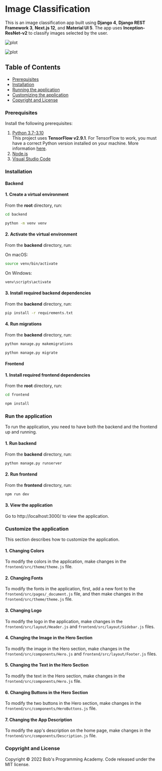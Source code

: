 # Image Classification

This is an image classification app built using **Django 4**, **Django REST Framework 3**, **Next.js 12**, and **Material UI 5**. The app uses **Inception-ResNet-v2** to classify images selected by the user.

![plot](https://github.com/BobsProgrammingAcademy/Image-Classification-App-Layout-Customization/blob/master/frontend/public/images/dark.png?raw=true)

![plot](https://github.com/BobsProgrammingAcademy/Image-Classification-App-Layout-Customization/blob/master/frontend/public/images/image_classification.png?raw=true)


## Table of Contents 
- [Prerequisites](#prerequisites)
- [Installation](#installation)
- [Running the application](#run-the-application)
- [Customizing the application](#customize-the-application)
- [Copyright and License](#copyright-and-license)


### Prerequisites

Install the following prerequisites:

1. [Python 3.7-3.10](https://www.python.org/downloads/)
<br>This project uses **TensorFlow v2.9.1**. For TensorFlow to work, you must have a correct Python version installed on your machine. More information [here](https://www.tensorflow.org/install/source#tested_build_configurations).
2. [Node.js](https://nodejs.org/en/)
3. [Visual Studio Code](https://code.visualstudio.com/download)

### Installation

#### Backend

#### 1. Create a virtual environment

From the **root** directory, run:

```bash
cd backend
```

```bash
python -m venv venv
```

#### 2. Activate the virtual environment

From the **backend** directory, run:

On macOS:

```bash
source venv/bin/activate
```

On Windows:

```bash
venv\scripts\activate
```

#### 3. Install required backend dependencies

From the **backend** directory, run:

```bash
pip install -r requirements.txt
```

#### 4. Run migrations

From the **backend** directory, run:

```bash
python manage.py makemigrations
```

```bash
python manage.py migrate
```

#### Frontend

#### 1. Install required frontend dependencies

From the **root** directory, run:

```bash
cd frontend
```

```bash
npm install
```

### Run the application

To run the application, you need to have both the backend and the frontend up and running.

#### 1. Run backend

From the **backend** directory, run:

```bash
python manage.py runserver
```

#### 2. Run frontend

From the **frontend** directory, run:

```bash
npm run dev
```

#### 3. View the application

Go to http://localhost:3000/ to view the application.

### Customize the application

This section describes how to customize the application. 

#### 1. Changing Colors

To modify the colors in the application, make changes in the ```frontend/src/theme/theme.js``` file.

#### 2. Changing Fonts

To modify the fonts in the application, first, add a new font to the ```frontend/src/pages/_document.js``` file, and then make changes in the ```frontend/src/theme/theme.js``` file.

#### 3. Changing Logo

To modify the logo in the application, make changes in the ```frontend/src/layout/Header.js``` and ```frontend/src/layout/Sidebar.js``` files.

#### 4. Changing the Image in the Hero Section

To modify the image in the Hero section, make changes in the ```frontend/src/components/Hero.js``` and ```frontend/src/layout/Footer.js``` files.

#### 5. Changing the Text in the Hero Section

To modify the text in the Hero section, make changes in the ```frontend/src/components/Hero.js``` file.

#### 6. Changing Buttons in the Hero Section

To modify the two buttons in the Hero section, make changes in the ```frontend/src/components/HeroButtons.js``` file.

#### 7. Changing the App Description

To modify the app's description on the home page, make changes in the ```frontend/src/components/Description.js``` file.

### Copyright and License

Copyright © 2022 Bob's Programming Academy. Code released under the MIT license.
